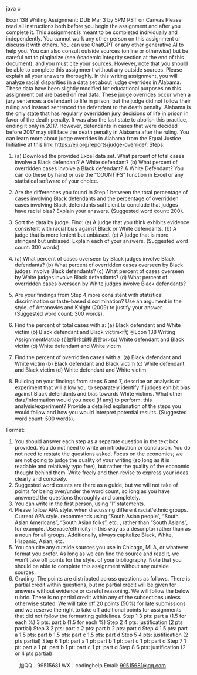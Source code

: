 java c


Econ 138 Writing Assignment: DUE Mar 3 by 5PM PST on Canvas
Please read all instructions both before you begin the assignment and after you complete it. This assignment is meant to be completed individually and independently. You cannot work any other person on this assignment or discuss it with others. You can use ChatGPT or any other generative AI to help you. You can also consult outside sources (online or otherwise) but be careful not to plagiarize (see Academic Integrity section at the end of this document), and you must cite your sources. However, note that you should be able to complete this assignment without any outside sources. Please explain all your answers thoroughly.
In this writing assignment, you will analyze racial disparities in a data set about judge overrides in Alabama. These data have been slightly modified for educational purposes on this assignment but are based on real data. These judge overrides occur when a jury sentences a defendant to life in prison, but the judge did not follow their ruling and instead sentenced the defendant to the death penalty. Alabama is the only state that has regularly overridden jury decisions of life in prison in favor of the death penalty. It was also the last state to abolish this practice, ending it only in 2017. However, defendants in cases that were decided before 2017 may still face the death penalty in Alabama after the ruling. You can learn more about judge overrides in Alabama from the Equal Justice Initiative at this link: https://eji.org/reports/judge-override/.
Steps: 
1.   (a) Download the provided Excel data set. What percent of total cases involve a Black defendant? A White defendant?
(b) What percent of overridden   cases involve a Black defendant? A White Defendant?
You can do these by hand or use the “COUNTIFS” function in Excel or any statistical software of your choice.
2.   Are the differences you found in Step 1 between the total percentage of cases involving Black defendants and the percentage of overridden cases involving Black defendants sufficient to conclude that judges have racial bias? Explain your answers. (Suggested word count: 200).
3.   Sort the data by judge. Find:
(a)   A judge that you think exhibits evidence consistent with racial bias against Black or White defendants.
(b)   A judge that is more lenient but unbiased.
(c)   A judge that is more stringent but unbiased.
Explain each of your answers. (Suggested word count: 300 words).
4.   (a) What percent of cases overseen by Black judges involve Black defendants? 
(b)   What percent of overridden cases overseen by Black judges involve Black defendants?
(c)   What percent of cases overseen by White judges involve Black defendants?
(d)   What percent of overridden cases overseen by White judges involve Black defendants?

5.   Are your findings from Step 4 more consistent with statistical discrimination or taste-based discrimination? Use an argument in the style. of Antonovics and Knight (2009) to justify your answer. (Suggested word count: 300 words).

6.   Find the percent of total cases with a:
(a)   Black defendant and White victim
(b)   Black defendant and Black victim<代 写Econ 138 Writing AssignmentMatlab
代做程序编程语言br>(c)   White defendant and Black victim
(d)   White defendant and White victim
7.   Find the percent of overridden cases with a:
(a)   Black defendant and White victim
(b)   Black defendant and Black victim
(c)   White defendant and Black victim
(d)   White defendant and White victim
8.   Building on your findings from steps 6 and 7, describe an analysis or experiment that will allow you to separately identify if judges exhibit bias against   Black defendants and bias towards   White victims. What other data/information would you need (if any) to perform. this analysis/experiment? Provide a detailed explanation of the steps you would follow and how you would interpret potential results. (Suggested word count: 500 words).

Format:    

1.   You should answer each step as a separate question in the text box provided. You do not need to write an introduction or conclusion. You do not need to restate the questions asked. Focus on the economics; we are not going to judge the quality of your writing (so long as it is readable and relatively typo free), but rather the quality of the economic thought behind them. Write freely and then revise to express your ideas clearly and concisely.    
2.   Suggested word counts are there as a guide, but we will not take of points for being over/under the word count, so long as you have answered the questions thoroughly and completely.
3.   You can write in the first person, using “I” statements.
4.   Please follow APA style. when discussing different racial/ethnic groups. Current APA style. recommends using “South Asian people”, “South Asian Americans”, “South Asian folks”, etc. , rather than “South Asians”, for example. Use race/ethnicity in this way as a descriptor rather than as a noun for all groups. Additionally, always capitalize Black, White, Hispanic, Asian, etc.
5.   You can cite any outside sources you use in Chicago, MLA, or whatever format you prefer. As long as we can find the source and read it, we won’t take off points for the style. of your bibliography. Note that you should be able to complete this assignment without any outside sources.
6.   Grading: The points are distributed across questions as follows. There is partial credit within questions, but no partial credit will be given for answers without evidence or careful reasoning. We will follow the below rubric. There is no partial credit within any of the subsections unless otherwise stated. We will take off 20 points (50%) for late submissions and we reserve the right to take off additional points for assignments that did not follow the formatting guidelines.
Step 1
3 pts: part a (1.5 for each %)
3 pts: part b (1.5 for each %)
Step 2 
4 pts: justification (2 pts partial)
Step 3
2 pts: part a
2 pts: part b
2 pts: part c
Step 4
1.5 pts: part a
1.5 pts: part b
1.5 pts: part c
1.5 pts: part d
Step 5
4 pts: justification (2 pts partial)
Step 6
1 pt: part a
1 pt: part b
1 pt: part c
1 pt: part d
Step 7
1 pt: part a
1 pt: part b
1 pt: part c
1 pt: part d
Step 8
6 pts: justification (2 or 4 pts partial)
   



         
加QQ：99515681  WX：codinghelp  Email: 99515681@qq.com
